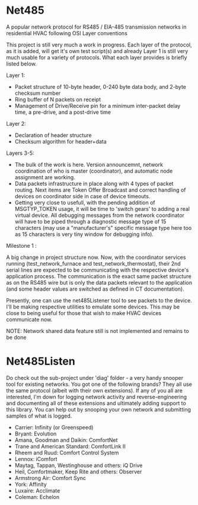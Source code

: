 # Net485
 A popular network protocol for RS485 / EIA-485 transmission networks in residential HVAC following OSI Layer conventions

This project is still very much a work in progress.  Each layer of the protocol, as it is added, will get it's own test script(s) and already Layer 1 is still very much usable for a variety of protocols.  What each layer provides is briefly listed below.

Layer 1: 

- Packet structure of 10-byte header, 0-240 byte data body, and 2-byte checksum number
- Ring buffer of N packets on receipt
- Management of Drive/Receive pin for a minimum inter-packet delay time, a pre-drive, and a post-drive time

Layer 2:

- Declaration of header structure
- Checksum algorithm for header+data

Layers 3-5:

- The bulk of the work is here.  Version announcemnt, network coordination of who is master (coordinator), and automatic node assignment are working.  
- Data packets infrastructure in place along with 4 types of packet routing. Next items are Token Offer Broadcast and correct handling of devices on coordinator side in case of device timeouts.
- Getting very close to usefull, with the pending addition of MSGTYP_TOKEN usage, it will be time to 'switch gears' to adding a real virtual device.  All debugging messages from the network coordinator will have to be piped through a diagnostic message type of 15 characters (may use a "manufacturer's" specific message type here too as 15 characters is very tiny window for debugging info).

Milestone 1 : 

A big change in project structure now.  Now, with the coordinator services running (test_network_furnace and test_network_thermostat), their 2nd serial lines are expected to be communicating with the respective device's application process.  The communication is the exact same packet structure as on the RS485 wire but is only the data packets relevant to the application (and some header values are switched as defined in CT documentation).

Presently, one can use the net485Listener tool to see packets to the device.  I'll be making respective utilities to emulate some devices.  This may be close to being useful for those that wish to make HVAC devices communicate now.

NOTE: Network shared data feature still is not implemented and remains to be done

# Net485Listen

Do check out the sub-project under 'diag' folder - a very handy snooper tool for existing networks.  You got one of the following brands?  They all use the same protocol (albeit with their own extensions).  If any of you all are interested, I'm down for logging network activity and reverse-engineering and documenting all of these extensions and ultimately adding support to this library.  You can help out by snooping your own network and submitting samples of what is logged.

- Carrier: Infinity (or Greenspeed)
- Bryant: Evolution
- Amana, Goodman and Daikin: ComfortNet
- Trane and American Standard: ComfortLink II
- Rheem and Ruud: Comfort Control System
- Lennox: iComfort
- Maytag, Tappan, Westinghouse and others: iQ Drive
- Heil, Comfortmaker, Keep Rite and others: Observer
- Armstrong Air: Comfort Sync
- York: Affinity
- Luxaire: Acclimate
- Coleman: Echelon
